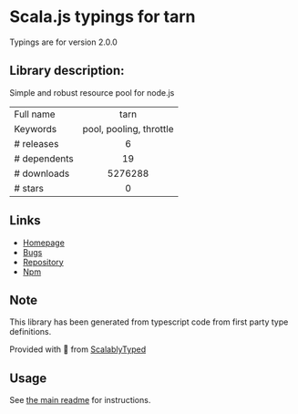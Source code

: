 
# Scala.js typings for tarn

Typings are for version 2.0.0

## Library description:
Simple and robust resource pool for node.js

|                    |                 |
| ------------------ | :-------------: |
| Full name          | tarn |
| Keywords           | pool, pooling, throttle |
| # releases         | 6 |
| # dependents       | 19 |
| # downloads        | 5276288 |
| # stars            | 0 |

## Links
- [Homepage](https://github.com/vincit/tarn.js#readme)
- [Bugs](https://github.com/vincit/tarn.js/issues)
- [Repository](https://github.com/vincit/tarn.js)
- [Npm](https://www.npmjs.com/package/tarn)
    


## Note
This library has been generated from typescript code from first party type definitions.

Provided with :purple_heart: from [ScalablyTyped](https://github.com/oyvindberg/ScalablyTyped)

## Usage
See [the main readme](../../readme.md) for instructions.


